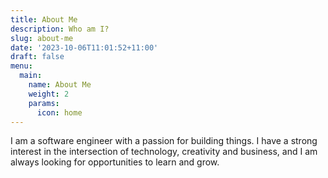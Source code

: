 ```yaml
---
title: About Me
description: Who am I?
slug: about-me
date: '2023-10-06T11:01:52+11:00'
draft: false
menu:
  main:
    name: About Me
    weight: 2
    params:
      icon: home
---
```

I am a software engineer with a passion for building things. I have a strong interest in the
intersection of technology, creativity and business, and I am always looking for
opportunities to learn and grow. 